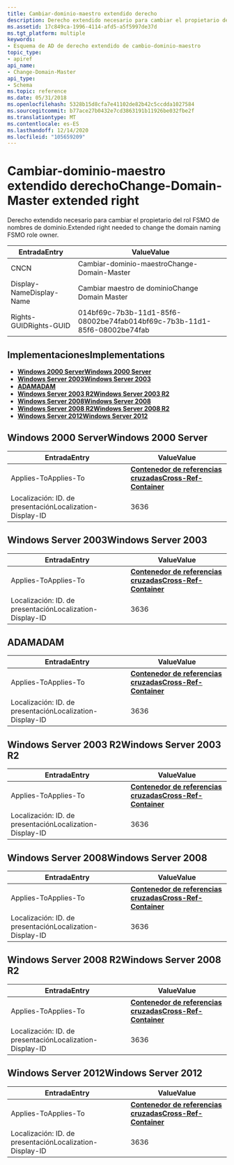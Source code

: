 ```yaml
---
title: Cambiar-dominio-maestro extendido derecho
description: Derecho extendido necesario para cambiar el propietario del rol FSMO de nombres de dominio.
ms.assetid: 17c849ca-1996-4114-afd5-a5f5997de37d
ms.tgt_platform: multiple
keywords:
- Esquema de AD de derecho extendido de cambio-dominio-maestro
topic_type:
- apiref
api_name:
- Change-Domain-Master
api_type:
- Schema
ms.topic: reference
ms.date: 05/31/2018
ms.openlocfilehash: 5328b15d8cfa7e41102de82b42c5ccdda1027584
ms.sourcegitcommit: b77ace27b0432e7cd3863191b11926be032fbe2f
ms.translationtype: MT
ms.contentlocale: es-ES
ms.lasthandoff: 12/14/2020
ms.locfileid: "105659209"
---
```

# <a name="change-domain-master-extended-right"></a><span data-ttu-id="04bdf-104">Cambiar-dominio-maestro extendido derecho</span><span class="sxs-lookup"><span data-stu-id="04bdf-104">Change-Domain-Master extended right</span></span>

<span data-ttu-id="04bdf-105">Derecho extendido necesario para cambiar el propietario del rol FSMO de nombres de dominio.</span><span class="sxs-lookup"><span data-stu-id="04bdf-105">Extended right needed to change the domain naming FSMO role owner.</span></span>



| <span data-ttu-id="04bdf-106">Entrada</span><span class="sxs-lookup"><span data-stu-id="04bdf-106">Entry</span></span> | <span data-ttu-id="04bdf-107">Value</span><span class="sxs-lookup"><span data-stu-id="04bdf-107">Value</span></span> |
|--------------|--------------------------------------|
| <span data-ttu-id="04bdf-108">CN</span><span class="sxs-lookup"><span data-stu-id="04bdf-108">CN</span></span>           | <span data-ttu-id="04bdf-109">Cambiar-dominio-maestro</span><span class="sxs-lookup"><span data-stu-id="04bdf-109">Change-Domain-Master</span></span>                 |
| <span data-ttu-id="04bdf-110">Display-Name</span><span class="sxs-lookup"><span data-stu-id="04bdf-110">Display-Name</span></span> | <span data-ttu-id="04bdf-111">Cambiar maestro de dominio</span><span class="sxs-lookup"><span data-stu-id="04bdf-111">Change Domain Master</span></span>                 |
| <span data-ttu-id="04bdf-112">Rights-GUID</span><span class="sxs-lookup"><span data-stu-id="04bdf-112">Rights-GUID</span></span>  | <span data-ttu-id="04bdf-113">014bf69c-7b3b-11d1-85f6-08002be74fab</span><span class="sxs-lookup"><span data-stu-id="04bdf-113">014bf69c-7b3b-11d1-85f6-08002be74fab</span></span> |



## <a name="implementations"></a><span data-ttu-id="04bdf-114">Implementaciones</span><span class="sxs-lookup"><span data-stu-id="04bdf-114">Implementations</span></span>

-   [<span data-ttu-id="04bdf-115">**Windows 2000 Server**</span><span class="sxs-lookup"><span data-stu-id="04bdf-115">**Windows 2000 Server**</span></span>](#windows-2000-server)
-   [<span data-ttu-id="04bdf-116">**Windows Server 2003**</span><span class="sxs-lookup"><span data-stu-id="04bdf-116">**Windows Server 2003**</span></span>](#windows-server-2003)
-   [<span data-ttu-id="04bdf-117">**ADAM**</span><span class="sxs-lookup"><span data-stu-id="04bdf-117">**ADAM**</span></span>](#adam)
-   [<span data-ttu-id="04bdf-118">**Windows Server 2003 R2**</span><span class="sxs-lookup"><span data-stu-id="04bdf-118">**Windows Server 2003 R2**</span></span>](#windows-server-2003-r2)
-   [<span data-ttu-id="04bdf-119">**Windows Server 2008**</span><span class="sxs-lookup"><span data-stu-id="04bdf-119">**Windows Server 2008**</span></span>](#windows-server-2008)
-   [<span data-ttu-id="04bdf-120">**Windows Server 2008 R2**</span><span class="sxs-lookup"><span data-stu-id="04bdf-120">**Windows Server 2008 R2**</span></span>](#windows-server-2008-r2)
-   [<span data-ttu-id="04bdf-121">**Windows Server 2012**</span><span class="sxs-lookup"><span data-stu-id="04bdf-121">**Windows Server 2012**</span></span>](#windows-server-2012)

## <a name="windows-2000-server"></a><span data-ttu-id="04bdf-122">Windows 2000 Server</span><span class="sxs-lookup"><span data-stu-id="04bdf-122">Windows 2000 Server</span></span>



| <span data-ttu-id="04bdf-123">Entrada</span><span class="sxs-lookup"><span data-stu-id="04bdf-123">Entry</span></span> | <span data-ttu-id="04bdf-124">Value</span><span class="sxs-lookup"><span data-stu-id="04bdf-124">Value</span></span> |
|-------------------------|---------------------------------------------------------------|
| <span data-ttu-id="04bdf-125">Applies-To</span><span class="sxs-lookup"><span data-stu-id="04bdf-125">Applies-To</span></span>              | [<span data-ttu-id="04bdf-126">**Contenedor de referencias cruzadas**</span><span class="sxs-lookup"><span data-stu-id="04bdf-126">**Cross-Ref-Container**</span></span>](c-crossrefcontainer.md)<br/> |
| <span data-ttu-id="04bdf-127">Localización: ID. de presentación</span><span class="sxs-lookup"><span data-stu-id="04bdf-127">Localization-Display-ID</span></span> | <span data-ttu-id="04bdf-128">36</span><span class="sxs-lookup"><span data-stu-id="04bdf-128">36</span></span>                                                            |



## <a name="windows-server-2003"></a><span data-ttu-id="04bdf-129">Windows Server 2003</span><span class="sxs-lookup"><span data-stu-id="04bdf-129">Windows Server 2003</span></span>



| <span data-ttu-id="04bdf-130">Entrada</span><span class="sxs-lookup"><span data-stu-id="04bdf-130">Entry</span></span> | <span data-ttu-id="04bdf-131">Value</span><span class="sxs-lookup"><span data-stu-id="04bdf-131">Value</span></span> |
|-------------------------|---------------------------------------------------------------|
| <span data-ttu-id="04bdf-132">Applies-To</span><span class="sxs-lookup"><span data-stu-id="04bdf-132">Applies-To</span></span>              | [<span data-ttu-id="04bdf-133">**Contenedor de referencias cruzadas**</span><span class="sxs-lookup"><span data-stu-id="04bdf-133">**Cross-Ref-Container**</span></span>](c-crossrefcontainer.md)<br/> |
| <span data-ttu-id="04bdf-134">Localización: ID. de presentación</span><span class="sxs-lookup"><span data-stu-id="04bdf-134">Localization-Display-ID</span></span> | <span data-ttu-id="04bdf-135">36</span><span class="sxs-lookup"><span data-stu-id="04bdf-135">36</span></span>                                                            |



## <a name="adam"></a><span data-ttu-id="04bdf-136">ADAM</span><span class="sxs-lookup"><span data-stu-id="04bdf-136">ADAM</span></span>



| <span data-ttu-id="04bdf-137">Entrada</span><span class="sxs-lookup"><span data-stu-id="04bdf-137">Entry</span></span> | <span data-ttu-id="04bdf-138">Value</span><span class="sxs-lookup"><span data-stu-id="04bdf-138">Value</span></span> |
|-------------------------|---------------------------------------------------------------|
| <span data-ttu-id="04bdf-139">Applies-To</span><span class="sxs-lookup"><span data-stu-id="04bdf-139">Applies-To</span></span>              | [<span data-ttu-id="04bdf-140">**Contenedor de referencias cruzadas**</span><span class="sxs-lookup"><span data-stu-id="04bdf-140">**Cross-Ref-Container**</span></span>](c-crossrefcontainer.md)<br/> |
| <span data-ttu-id="04bdf-141">Localización: ID. de presentación</span><span class="sxs-lookup"><span data-stu-id="04bdf-141">Localization-Display-ID</span></span> | <span data-ttu-id="04bdf-142">36</span><span class="sxs-lookup"><span data-stu-id="04bdf-142">36</span></span>                                                            |



## <a name="windows-server-2003-r2"></a><span data-ttu-id="04bdf-143">Windows Server 2003 R2</span><span class="sxs-lookup"><span data-stu-id="04bdf-143">Windows Server 2003 R2</span></span>



| <span data-ttu-id="04bdf-144">Entrada</span><span class="sxs-lookup"><span data-stu-id="04bdf-144">Entry</span></span> | <span data-ttu-id="04bdf-145">Value</span><span class="sxs-lookup"><span data-stu-id="04bdf-145">Value</span></span> |
|-------------------------|---------------------------------------------------------------|
| <span data-ttu-id="04bdf-146">Applies-To</span><span class="sxs-lookup"><span data-stu-id="04bdf-146">Applies-To</span></span>              | [<span data-ttu-id="04bdf-147">**Contenedor de referencias cruzadas**</span><span class="sxs-lookup"><span data-stu-id="04bdf-147">**Cross-Ref-Container**</span></span>](c-crossrefcontainer.md)<br/> |
| <span data-ttu-id="04bdf-148">Localización: ID. de presentación</span><span class="sxs-lookup"><span data-stu-id="04bdf-148">Localization-Display-ID</span></span> | <span data-ttu-id="04bdf-149">36</span><span class="sxs-lookup"><span data-stu-id="04bdf-149">36</span></span>                                                            |



## <a name="windows-server-2008"></a><span data-ttu-id="04bdf-150">Windows Server 2008</span><span class="sxs-lookup"><span data-stu-id="04bdf-150">Windows Server 2008</span></span>



| <span data-ttu-id="04bdf-151">Entrada</span><span class="sxs-lookup"><span data-stu-id="04bdf-151">Entry</span></span> | <span data-ttu-id="04bdf-152">Value</span><span class="sxs-lookup"><span data-stu-id="04bdf-152">Value</span></span> |
|-------------------------|---------------------------------------------------------------|
| <span data-ttu-id="04bdf-153">Applies-To</span><span class="sxs-lookup"><span data-stu-id="04bdf-153">Applies-To</span></span>              | [<span data-ttu-id="04bdf-154">**Contenedor de referencias cruzadas**</span><span class="sxs-lookup"><span data-stu-id="04bdf-154">**Cross-Ref-Container**</span></span>](c-crossrefcontainer.md)<br/> |
| <span data-ttu-id="04bdf-155">Localización: ID. de presentación</span><span class="sxs-lookup"><span data-stu-id="04bdf-155">Localization-Display-ID</span></span> | <span data-ttu-id="04bdf-156">36</span><span class="sxs-lookup"><span data-stu-id="04bdf-156">36</span></span>                                                            |



## <a name="windows-server-2008-r2"></a><span data-ttu-id="04bdf-157">Windows Server 2008 R2</span><span class="sxs-lookup"><span data-stu-id="04bdf-157">Windows Server 2008 R2</span></span>



| <span data-ttu-id="04bdf-158">Entrada</span><span class="sxs-lookup"><span data-stu-id="04bdf-158">Entry</span></span> | <span data-ttu-id="04bdf-159">Value</span><span class="sxs-lookup"><span data-stu-id="04bdf-159">Value</span></span> |
|-------------------------|---------------------------------------------------------------|
| <span data-ttu-id="04bdf-160">Applies-To</span><span class="sxs-lookup"><span data-stu-id="04bdf-160">Applies-To</span></span>              | [<span data-ttu-id="04bdf-161">**Contenedor de referencias cruzadas**</span><span class="sxs-lookup"><span data-stu-id="04bdf-161">**Cross-Ref-Container**</span></span>](c-crossrefcontainer.md)<br/> |
| <span data-ttu-id="04bdf-162">Localización: ID. de presentación</span><span class="sxs-lookup"><span data-stu-id="04bdf-162">Localization-Display-ID</span></span> | <span data-ttu-id="04bdf-163">36</span><span class="sxs-lookup"><span data-stu-id="04bdf-163">36</span></span>                                                            |



## <a name="windows-server-2012"></a><span data-ttu-id="04bdf-164">Windows Server 2012</span><span class="sxs-lookup"><span data-stu-id="04bdf-164">Windows Server 2012</span></span>



| <span data-ttu-id="04bdf-165">Entrada</span><span class="sxs-lookup"><span data-stu-id="04bdf-165">Entry</span></span> | <span data-ttu-id="04bdf-166">Value</span><span class="sxs-lookup"><span data-stu-id="04bdf-166">Value</span></span> |
|-------------------------|---------------------------------------------------------------|
| <span data-ttu-id="04bdf-167">Applies-To</span><span class="sxs-lookup"><span data-stu-id="04bdf-167">Applies-To</span></span>              | [<span data-ttu-id="04bdf-168">**Contenedor de referencias cruzadas**</span><span class="sxs-lookup"><span data-stu-id="04bdf-168">**Cross-Ref-Container**</span></span>](c-crossrefcontainer.md)<br/> |
| <span data-ttu-id="04bdf-169">Localización: ID. de presentación</span><span class="sxs-lookup"><span data-stu-id="04bdf-169">Localization-Display-ID</span></span> | <span data-ttu-id="04bdf-170">36</span><span class="sxs-lookup"><span data-stu-id="04bdf-170">36</span></span>                                                            |



 

 





